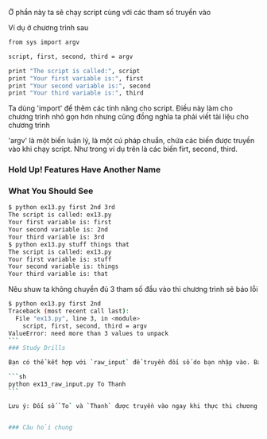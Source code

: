 Ở phần này ta sẽ chạy script cùng với các tham số truyền vào

Ví dụ ở chương trình sau
```sh
from sys import argv

script, first, second, third = argv

print "The script is called:", script
print "Your first variable is:", first
print "Your second variable is:", second
print "Your third variable is:", third
```

Ta dùng 'import' để thêm các tính năng cho script. Điều này làm cho chương trình nhỏ gọn hơn nhưng cũng đồng nghĩa ta phải viết tài liệu cho chương trình

'argv' là một biến luận lý, là một cú pháp chuẩn, chứa các biến được truyền vào khi chạy script. Như trong ví dụ trên là các biến firt, second, third.

### Hold Up! Features Have Another Name


### What You Should See
```sh
$ python ex13.py first 2nd 3rd
The script is called: ex13.py
Your first variable is: first
Your second variable is: 2nd
Your third variable is: 3rd
$ python ex13.py stuff things that
The script is called: ex13.py
Your first variable is: stuff
Your second variable is: things
Your third variable is: that
```
Nêu shuw ta không chuyền đủ 3 tham số đầu vào thì chương trình sẽ báo lỗi
````sh
$ python ex13.py first 2nd
Traceback (most recent call last):
  File "ex13.py", line 3, in <module>
    script, first, second, third = argv
ValueError: need more than 3 values to unpack
```
### Study Drills

Bạn có thể kết hợp với `raw_input` để truyền đối số do bạn nhập vào. Bạn có thể chạy chương trình mở rộng có tên là `ex13_raw_input.py` để xem kết quả. Cách thực hiện chương trình này như sau

```sh
python ex13_raw_input.py To Thanh
```

Lưu ý: Đối số `To` và `Thanh` được truyền vào ngay khi thực thi chương trình. Sau đó bạn sẽ nhập thêm một giá trị tiếp theo ở màn hình nhắc lệnh:


### Câu hỏi chung
